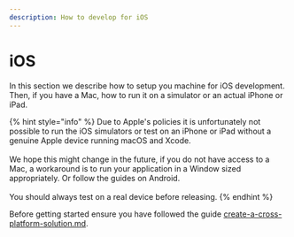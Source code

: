 ```yaml
---
description: How to develop for iOS
---
```


# iOS

In this section we describe how to setup you machine for iOS development. Then, if you have a Mac, how to run it on a simulator or an actual iPhone or iPad.

{% hint style="info" %}
Due to Apple's policies it is unfortunately not possible to run the iOS simulators or test on an iPhone or iPad without a genuine Apple device running macOS and Xcode.\
\
We hope this might change in the future, if you do not have access to a Mac, a workaround is to run your application in a Window sized appropriately. Or follow the guides on Android.\
\
You should always test on a real device before releasing.
{% endhint %}



Before getting started ensure you have followed the guide [create-a-cross-platform-solution.md](../create-a-cross-platform-solution.md "mention").

